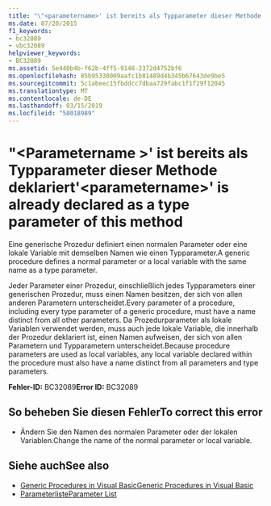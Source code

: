 ```yaml
---
title: "\"<parametername>' ist bereits als Typparameter dieser Methode deklariert"
ms.date: 07/20/2015
f1_keywords:
- bc32089
- vbc32089
helpviewer_keywords:
- BC32089
ms.assetid: 5e440b4b-f62b-4ff5-9148-2372d4752bf6
ms.openlocfilehash: 85b95338009aafc1b81489d4b345b67643de9be5
ms.sourcegitcommit: 5c1abeec15fbddcc7dbaa729fabc1f1f29f12045
ms.translationtype: MT
ms.contentlocale: de-DE
ms.lasthandoff: 03/15/2019
ms.locfileid: "58018989"
---
```

# <a name="parametername-is-already-declared-as-a-type-parameter-of-this-method"></a><span data-ttu-id="d5b8a-102">"\<Parametername >' ist bereits als Typparameter dieser Methode deklariert</span><span class="sxs-lookup"><span data-stu-id="d5b8a-102">'\<parametername>' is already declared as a type parameter of this method</span></span>
<span data-ttu-id="d5b8a-103">Eine generische Prozedur definiert einen normalen Parameter oder eine lokale Variable mit demselben Namen wie einen Typparameter.</span><span class="sxs-lookup"><span data-stu-id="d5b8a-103">A generic procedure defines a normal parameter or a local variable with the same name as a type parameter.</span></span>  
  
 <span data-ttu-id="d5b8a-104">Jeder Parameter einer Prozedur, einschließlich jedes Typparameters einer generischen Prozedur, muss einen Namen besitzen, der sich von allen anderen Parametern unterscheidet.</span><span class="sxs-lookup"><span data-stu-id="d5b8a-104">Every parameter of a procedure, including every type parameter of a generic procedure, must have a name distinct from all other parameters.</span></span> <span data-ttu-id="d5b8a-105">Da Prozedurparameter als lokale Variablen verwendet werden, muss auch jede lokale Variable, die innerhalb der Prozedur deklariert ist, einen Namen aufweisen, der sich von allen Parametern und Typparametern unterscheidet.</span><span class="sxs-lookup"><span data-stu-id="d5b8a-105">Because procedure parameters are used as local variables, any local variable declared within the procedure must also have a name distinct from all parameters and type parameters.</span></span>  
  
 <span data-ttu-id="d5b8a-106">**Fehler-ID:** BC32089</span><span class="sxs-lookup"><span data-stu-id="d5b8a-106">**Error ID:** BC32089</span></span>  
  
## <a name="to-correct-this-error"></a><span data-ttu-id="d5b8a-107">So beheben Sie diesen Fehler</span><span class="sxs-lookup"><span data-stu-id="d5b8a-107">To correct this error</span></span>  
  
-   <span data-ttu-id="d5b8a-108">Ändern Sie den Namen des normalen Parameter oder der lokalen Variablen.</span><span class="sxs-lookup"><span data-stu-id="d5b8a-108">Change the name of the normal parameter or local variable.</span></span>  
  
## <a name="see-also"></a><span data-ttu-id="d5b8a-109">Siehe auch</span><span class="sxs-lookup"><span data-stu-id="d5b8a-109">See also</span></span>

- [<span data-ttu-id="d5b8a-110">Generic Procedures in Visual Basic</span><span class="sxs-lookup"><span data-stu-id="d5b8a-110">Generic Procedures in Visual Basic</span></span>](../../visual-basic/programming-guide/language-features/data-types/generic-procedures.md)
- [<span data-ttu-id="d5b8a-111">Parameterliste</span><span class="sxs-lookup"><span data-stu-id="d5b8a-111">Parameter List</span></span>](../../visual-basic/language-reference/statements/parameter-list.md)

